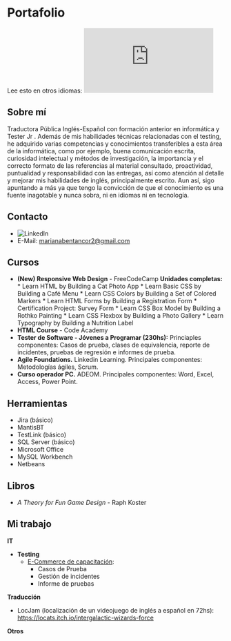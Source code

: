 # Portafolio


Lee esto en otros idiomas: ![English](https://github.com/marianabv/Portfolio/blob/main/README_en.md)

## Sobre mí
Traductora Pública Inglés-Español con formación anterior en informática y Tester Jr . Además de mis habilidades técnicas relacionadas con el testing, he adquirido varias competencias y conocimientos transferibles a esta área de la informática, como por ejemplo, buena comunicación escrita, curiosidad intelectual y métodos de investigación, la importancia y el correcto formato de las referencias al material consultado, proactividad, puntualidad y responsabilidad con las entregas, así como atención al detalle y mejorar mis habilidades de inglés, principalmente escrito.  Aun así, sigo apuntando a más ya que tengo la convicción de que el conocimiento es una fuente inagotable y nunca sobra, ni en idiomas ni en tecnología.

## Contacto
* ![LinkedIn](https://www.linkedin.com/in/marianabentancorvero/)
* E-Mail: marianabentancor2@gmail.com

## Cursos
* **(New) Responsive Web Design** - FreeCodeCamp
    **Unidades completas:**
      * Learn HTML by Building a Cat Photo App
      * Learn Basic CSS by Building a Café Menu
      * Learn CSS Colors by Building a Set of Colored Markers
      * Learn HTML Forms by Building a Registration Form
      * Certification Project: Survey Form
      * Learn CSS Box Model by Building a Rothko Painting
      * Learn CSS Flexbox by Building a Photo Gallery
      * Learn Typography by Building a Nutrition Label
* **HTML Course** - Code Academy  
* **Tester de Software - Jóvenes a Programar (230hs):** Princiaples componentes: Casos de prueba, clases de equivalencia, reporte de incidentes, pruebas de regresión e informes de prueba.
* **Agile Foundations.** Linkedin Learning. Principales componentes: Metodologías ágiles, Scrum.
* **Curso operador PC.** ADEOM. Principales componentes: Word, Excel, Access, Power Point.

## Herramientas
* Jira (básico)
* MantisBT
* TestLink (básico)
* SQL Server (básico)
* Microsoft Office
* MySQL Workbench
* Netbeans

## Libros
* _A Theory for Fun Game Design_ - Raph Koster 


## Mi trabajo

**IT**
* **Testing**
   * [E-Commerce de capacitación](https://japceibal.github.io/e-mercado-TESTING/index.html):
      * Casos de Prueba
      * Gestión de incidentes
      * Informe de pruebas


**Traducción**
* LocJam (localización de un videojuego de inglés a español en 72hs): https://locats.itch.io/intergalactic-wizards-force

**Otros**
